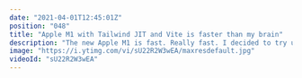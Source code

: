 ```yaml
---
date: "2021-04-01T12:45:01Z"
position: "048"
title: "Apple M1 with Tailwind JIT and Vite is faster than my brain"
description: "The new Apple M1 is fast. Really fast. I decided to try using Vite and the new Tailwind JIT together to see how fast the developer experience can actually get.\n\nConclusion: it's so fast my brain melted...\n\nThe future is bright for front-end developers. New hardware and software is coming out now that is changing the game.\n\nFollow me here:\nWebsite: https://timbenniks.dev\nTwitter: https://twitter.com/timbenniks\nGithub: https://github.com/timbenniks"
image: "https://i.ytimg.com/vi/sU22R2W3wEA/maxresdefault.jpg"
videoId: "sU22R2W3wEA"
---
```


